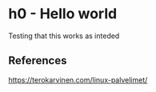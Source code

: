# h0 - Hello world

Testing that this works as inteded

## References

https://terokarvinen.com/linux-palvelimet/
